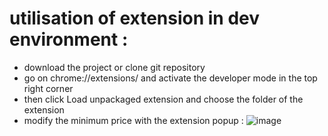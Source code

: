 # utilisation of extension in dev environment :
- download the project or clone git repository
- go on chrome://extensions/ and activate the developer mode in the top right corner
- then click Load unpackaged extension and choose the folder of the extension
- modify the minimum price with the extension popup : ![image](https://github.com/luzogue970/lbc-real-estate-js-extension/assets/123549573/3b040f8d-f129-4b15-83d6-f5fc3135e2aa)
